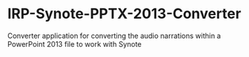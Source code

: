 IRP-Synote-PPTX-2013-Converter
==============================

Converter application for converting the audio narrations within a PowerPoint 2013 file to work with Synote
